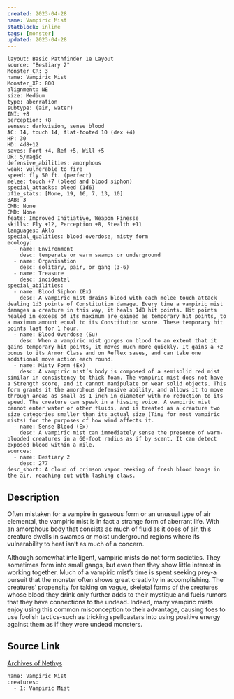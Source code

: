 ```yaml
---
created: 2023-04-28
name: Vampiric Mist
statblock: inline
tags: [monster]
updated: 2023-04-28
---
```

```statblock
layout: Basic Pathfinder 1e Layout
source: "Bestiary 2"
Monster_CR: 3
name: Vampiric Mist
Monster_XP: 800
alignment: NE
size: Medium
type: aberration
subtype: (air, water)
INI: +8
perception: +8
senses: darkvision, sense blood
AC: 14, touch 14, flat-footed 10 (dex +4)
HP: 30
HD: 4d8+12
saves: Fort +4, Ref +5, Will +5
DR: 5/magic
defensive_abilities: amorphous
weak: vulnerable to fire
speed: fly 50 ft. (perfect)
melee: touch +7 (bleed and blood siphon)
special_attacks: bleed (1d6)
pf1e_stats: [None, 19, 16, 7, 13, 10]
BAB: 3
CMB: None
CMD: None
feats: Improved Initiative, Weapon Finesse
skills: Fly +12, Perception +8, Stealth +11
languages: Aklo
special_qualities: blood overdose, misty form
ecology:
  - name: Environment
    desc: temperate or warm swamps or underground
  - name: Organisation
    desc: solitary, pair, or gang (3-6)
  - name: Treasure
    desc: incidental
special_abilities:
  - name: Blood Siphon (Ex)
    desc: A vampiric mist drains blood with each melee touch attack dealing 1d3 points of Constitution damage. Every time a vampiric mist damages a creature in this way, it heals 1d8 hit points. Hit points healed in excess of its maximum are gained as temporary hit points, to a maximum amount equal to its Constitution score. These temporary hit points last for 1 hour.
  - name: Blood Overdose (Su)
    desc: When a vampiric mist gorges on blood to an extent that it gains temporary hit points, it moves much more quickly. It gains a +2 bonus to its Armor Class and on Reflex saves, and can take one additional move action each round.
  - name: Misty Form (Ex)
    desc: A vampiric mist’s body is composed of a semisolid red mist similar in consistency to thick foam. The vampiric mist does not have a Strength score, and it cannot manipulate or wear solid objects. This form grants it the amorphous defensive ability, and allows it to move through areas as small as 1 inch in diameter with no reduction to its speed. The creature can speak in a hissing voice. A vampiric mist cannot enter water or other fluids, and is treated as a creature two size categories smaller than its actual size (Tiny for most vampiric mists) for the purposes of how wind affects it.
  - name: Sense Blood (Ex)
    desc: A vampiric mist can immediately sense the presence of warm-blooded creatures in a 60-foot radius as if by scent. It can detect exposed blood within a mile.
sources:
  - name: Bestiary 2
    desc: 277
desc_short: A cloud of crimson vapor reeking of fresh blood hangs in the air, reaching out with lashing claws.
```
## Description
Often mistaken for a vampire in gaseous form or an unusual type of air elemental, the vampiric mist is in fact a strange form of aberrant life. With an amorphous body that consists as much of fluid as it does of air, this creature dwells in swamps or moist underground regions where its vulnerability to heat isn’t as much of a concern.

Although somewhat intelligent, vampiric mists do not form societies. They sometimes form into small gangs, but even then they show little interest in working together. Much of a vampiric mist’s time is spent seeking prey-a pursuit that the monster often shows great creativity in accomplishing. The creatures’ propensity for taking on vague, skeletal forms of the creatures whose blood they drink only further adds to their mystique and fuels rumors that they have connections to the undead. Indeed, many vampiric mists enjoy using this common misconception to their advantage, causing foes to use foolish tactics-such as tricking spellcasters into using positive energy against them as if they were undead monsters.
## Source Link
[Archives of Nethys](https://aonprd.com/MonsterDisplay.aspx?ItemName=Vampiric%20Mist)
```encounter-table
name: Vampiric Mist
creatures:
  - 1: Vampiric Mist
```
